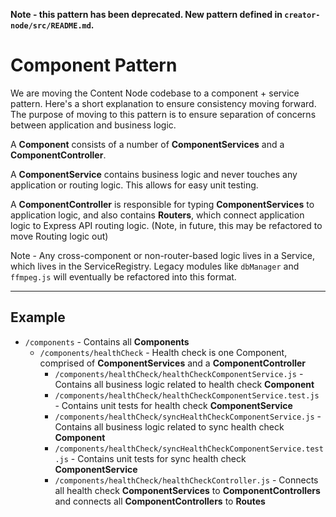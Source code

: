 **Note - this pattern has been deprecated. New pattern defined in `creator-node/src/README.md`.**

# Component Pattern

We are moving the Content Node codebase to a component + service pattern. Here's a short explanation to ensure consistency moving forward. The purpose of moving to this pattern is to ensure separation of concerns between application and business logic.

A **Component** consists of a number of **ComponentServices** and a **ComponentController**.

A **ComponentService** contains business logic and never touches any application or routing logic. This allows for easy unit testing.

A **ComponentController** is responsible for typing **ComponentServices** to application logic, and also contains **Routers**, which connect application logic to Express API routing logic. (Note, in future, this may be refactored to move Routing logic out)

Note - Any cross-component or non-router-based logic lives in a Service, which lives in the ServiceRegistry. Legacy modules like `dbManager` and `ffmpeg.js` will eventually be refactored into this format.

---

## Example

* `/components` - Contains all **Components**
  * `/components/healthCheck` - Health check is one Component, comprised of **ComponentServices** and a **ComponentController**
    * `/components/healthCheck/healthCheckComponentService.js` - Contains all business logic related to health check **Component**
    * `/components/healthCheck/healthCheckComponentService.test.js` - Contains unit tests for health check **ComponentService**
    * `/components/healthCheck/syncHealthCheckComponentService.js` - Contains all business logic related to sync health check **Component**
    * `/components/healthCheck/syncHealthCheckComponentService.test.js` - Contains unit tests for sync health check **ComponentService**
    * `/components/healthCheck/healthCheckController.js` - Connects all health check **ComponentServices** to **ComponentControllers** and connects all **ComponentControllers** to **Routes**